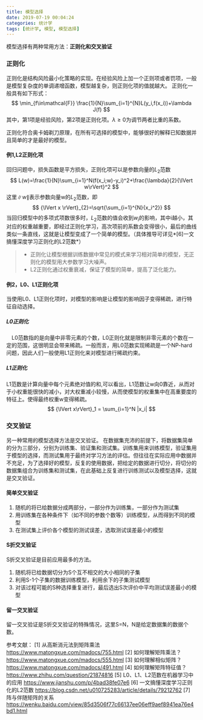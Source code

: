 ```yaml
---
title: 模型选择
date: 2019-07-19 00:04:24
categories: 统计学
tags: [统计学, 模型, 模型选择]
---
```

模型选择有两种常用方法：**正则化和交叉验证**
### 正则化
正则化是结构风险最小化策略的实现。在经验风险上加一个正则项或者罚项，一般是模型复杂度的单调递增函数，模型越复杂，则正则化项的值就越大。
正则化一般具有如下形式：
$$ \min_{f\in\mathcal{F}} \frac{1}{N}\sum_{i=1}^{N}L(y_i,f(x_i))+\lambda J(f) $$
其中，第1项是经验风险，第2项是正则化项。$\lambda \ge 0$为调节两者比重的系数。

正则化符合奥卡姆剃刀原理，在所有可选择的模型中，能够很好的解释已知数据并且简单的才是最好的模型。

#### 例1,L2正则化项
回归问题中，损失函数是平方损失，正则化项可以是参数向量的$L_2$范数
$$ L(w)=\frac{1}{N}\sum_{i=1}^N(f(x_i;w)-y_i)^2+\frac{\lambda}{2}{\lVert w\rVert}^2 $$
这里$\lVert w \rVert$表示参数向量w的$L_2$范数，即
$$ {\lVert x \rVert}_{2}=\sqrt{\sum_{i=1}^{N}{x_i^2}} $$
当回归模型中的多项式项数很多时，$L_2$范数的值会收到$w_i$的影响，其中i越小，其对应的权重越重要，即经过正则化学习，高次项前的系数会变得很小，最后的曲线类似一条直线，这就是让模型变成了一个简单的模型。（具体推导可详见*[6]一文搞懂深度学习正则化的L2范数*）

> * 正则化让模型根据训练数据中常见的模式来学习相对简单的模型，无正则化的模型用大参数学习大噪声。
> * L2正则化通过权重衰减，保证了模型的简单，提高了泛化能力。

#### 例2，L0、L1正则化项
当使用L0、L1正则化项时，对模型的影响是让模型的影响因子变得稀疏，进行特征自动选择。
##### L0正则化
 L0范数指的是向量中非零元素的个数，L0正则化就是限制非零元素的个数在一定的范围，这很明显会带来稀疏。一般而言，用L0范数实现稀疏是一个NP-hard问题，因此人们一般使用L1正则化来对模型进行稀疏约束。
##### L1正则化
L1范数是计算向量中每个元素绝对值的和,可以看出，L1范数让w向0靠近，从而对于小权重能很快的减小，对大权重减小较慢，从而使模型的权重集中在高重要度的特征上。使得最终权重w变得稀疏。
$$ {\lVert x\rVert}_1 = \sum_{i=1}^N |x_i| $$

### 交叉验证
另一种常用的模型选择方法是交叉验证。
在数据集充沛的前提下，将数据集简单的分为三部分，分别为训练集、验证集和测试集。训练集用来训练模型，验证集用于模型的选择，而测试集用于最终对学习方法的评估。但往往在实际应用中数据并不充足，为了选择好的模型，反复的使用数据，把给定的数据进行切分，将切分的数据集组合为训练集和测试集，在此基础上反复进行训练测试以及模型选择，这就是交叉验证。

#### 简单交叉验证
1. 随机的将已给数据分成两部分，一部分作为训练集，一部分作为测试集
2. 用训练集在各种条件下（如不同的参数个数等）训练模型，从而得到不同的模型
3. 在测试集上评价各个模型的测试误差，选取测试误差最小的模型

#### S折交叉验证
S折交叉验证是目前应用最多的方法。
1. 随机将已给数据切分为S个互不相交的大小相同的子集
2. 利用S-1个子集的数据训练模型，利用余下的子集测试模型
3. 对该过程可能的S种选择重复进行，最后选出S次评价中平均测试误差最小的模型

#### 留一交叉验证
留一交叉验证是S折交叉验证的特殊情况，这里S=N，N是给定数据集的数据个数。

参考文献：
[1] 从高斯消元法到矩阵乘法 https://www.matongxue.com/madocs/755.html
[2] 如何理解矩阵乘法？ https://www.matongxue.com/madocs/555.html
[3] 如何理解相似矩阵？ https://www.matongxue.com/madocs/491.html
[4] 如何理解矩阵特征值？ https://www.zhihu.com/question/21874816
[5] L0、L1、L2范数在机器学习中的应用 https://www.jianshu.com/p/4bad38fe07e6
[6] 一文搞懂深度学习正则化的L2范数 https://blog.csdn.net/u010725283/article/details/79212762
[7] 阵与伴随矩阵的关系 https://wenku.baidu.com/view/85d3506f77c66137ee06eff9aef8941ea76e4bd1.html